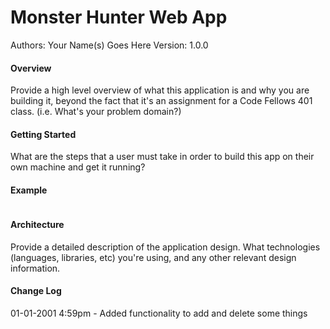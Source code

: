 # Monster Hunter Web App

Authors: Your Name(s) Goes Here 
Version: 1.0.0 

#### Overview
Provide a high level overview of what this application is and why you are building it, beyond the fact that it's an assignment for a Code Fellows 401 class. (i.e. What's your problem domain?)

#### Getting Started
What are the steps that a user must take in order to build this app on their own machine and get it running?

#### Example
```
```

#### Architecture
Provide a detailed description of the application design. What technologies (languages, libraries, etc) you're using, and any other relevant design information.

#### Change Log
01-01-2001 4:59pm - Added functionality to add and delete some things 
